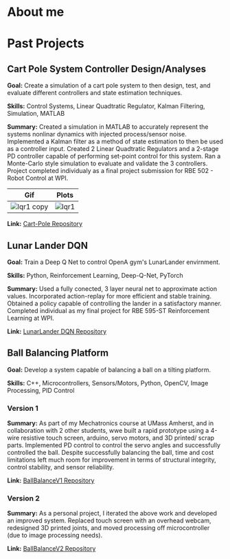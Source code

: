 # About me

# Past Projects

## Cart Pole System Controller Design/Analyses

**Goal:** Create a simulation of a cart pole system to then design, test, and evaluate different controllers and state estimation techniques.

**Skills:** Control Systems, Linear Quadtratic Regulator, Kalman Filtering, Simulation, MATLAB

**Summary:** Created a simulation in MATLAB to accurately represent the systems nonlinar dynamics with injected process/sensor noise. Implemented a Kalman filter as a method of state estimation to then be used as a controller input. Created 2 Linear Quadtratic Regulators and a 2-stage PD controller capable of performing set-point control for this system. Ran a Monte-Carlo style simulation to evaluate and validate the 3 controllers. Project completed individualy as a final project submission for RBE 502 - Robot Control at WPI.

| Gif  | Plots |
| ------------- | ------------- |
| ![lqr1 copy](https://github.com/pjcrann219/pjcrann219/assets/48891310/daba171a-2ad1-4b34-8bcd-a04863d1b555)  | ![lqr1](https://github.com/pjcrann219/pjcrann219/assets/48891310/8dfb2fd5-0ac2-42c1-91bf-7f801509ae92)  |

**Link:** [Cart-Pole Repository](https://github.com/pjcrann219/Cart-Pole)

## Lunar Lander DQN
**Goal:** Train a Deep Q Net to control OpenA gym's LunarLander envirnment.

**Skills:** Python, Reinforcement Learning, Deep-Q-Net, PyTorch

**Summary:** Used a fully conected, 3 layer neural net to approximate action values. Incorporated action-replay for more efficient and stable training. Obtained a policy capable of controlling the lander in a satisfactory manner. Completed individual as my final project for RBE 595-ST Reinforcement Learning at WPI.

**Link:** [LunarLander DQN Repository](https://github.com/pjcrann219/LunarLander-DQN)

## Ball Balancing Platform

**Goal:**  Develop a system capable of balancing a ball on a tilting platform. 

**Skills:** C++, Microcontrollers, Sensors/Motors, Python, OpenCV, Image Processing, PID Control

### Version 1

**Summary:** As part of my Mechatronics course at UMass Amherst, and in collaboration with 2 other students, wwe built a rapid prototype using a 4-wire resistive touch screen, arduino, servo motors, and 3D printed/ scrap parts. Implemented PD control to control the servo angles and successfully controlled the ball. Despite successfully balancing the ball, time and cost limitations left much room for improvement in terms of structural integrity, control stability, and sensor reliability.

**Link:** [BallBalanceV1 Repository](https://github.com/pjcrann219/BallBalanceV1)

### Version 2

**Summary:** As a personal project, I iterated the above work and developed an improved system. Replaced touch screen with an overhead webcam, redesigned 3D printed joints, and moved processing off microcontroller (due to image processing needs).

**Link:** [BallBalanceV2 Repository](https://github.com/pjcrann219/BallBalanceV2)
